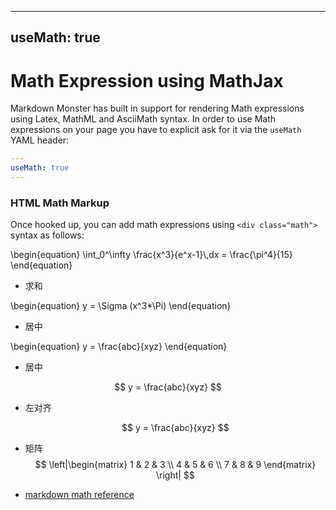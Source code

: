
---
useMath: true
---
# Math Expression using MathJax
Markdown Monster has built in support for rendering
Math expressions using Latex, MathML and AsciiMath
syntax. In order to use Math expressions on your
page you have to explicit ask for it via the
`useMath` YAML header:
```YAML
---
useMath: true
---
```

### HTML Math Markup
Once hooked up, you can add math expressions using
`<div class="math">` syntax as follows:

<div class="math">
\begin{equation}
  \int_0^\infty \frac{x^3}{e^x-1}\,dx = 
  \frac{\pi^4}{15}
\end{equation}
</div>

* 求和

\begin{equation}
  y = \Sigma (x^3*\Pi)
\end{equation}

* 居中

\begin{equation}
  y = \frac{abc}{xyz}
 \end{equation}
* 居中

$$ 
  y = \frac{abc}{xyz} 
$$

* 左对齐

  $$ y = \frac{abc}{xyz} $$


* 矩阵
$$
\left|\begin{matrix}
    1 & 2 & 3 \\
    4 & 5 & 6 \\
    7 & 8 & 9
\end{matrix} \right|
$$

- [markdown math reference](https://zhuanlan.zhihu.com/p/158156773)